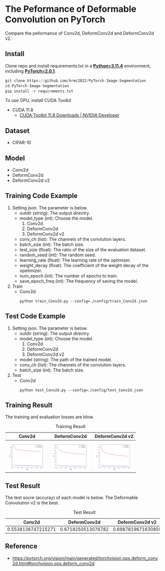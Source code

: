 # The Peformance of Deformable Convolution on PyTorch

Compare the peformance of Conv2d, DeformConv2d and DeformConv2d v2.

## Install

Clone repo and install requirements.txt in a [**Python=3.11.4**](https://www.python.org/downloads/release/python-3114/) environment, including [**PyTorch=2.0.1**](https://pytorch.org/get-started/locally/).

```python
git clone https://github.com/hrmc2022/PyTorch-Image-Segmentation
cd PyTorch-Image-Segmentation
pip install -r requirements.txt
```

To use GPU, install CUDA Toolkit

- CUDA 11.8
  - [CUDA Toolkit 11.8 Downloads | NVIDIA Developer](https://developer.nvidia.com/cuda-11-8-0-download-archive)

## Dataset
- CIFAR-10

## Model
- Conv2d
- DeformConv2d
- DeformConv2d v2

## Training Code Example

1. Setting json. The parameter is below.
    - outdir (string): The output directry.
    - model_type (int): Choose the model.<br>
        1. Conv2d
        2. DeformConv2d
        3. DeformConv2d v2
    - conv_ch (list): The channels of the convlution layers.
    - batch_size (int): The batch size.
    - test_size (float): The ratio of the size of the evaluation dataset.
    - random_seed (int): The random seed.
    - learning_rate (float): The learning rate of the optimizer.
    - weight_decay (float): The coefficient of the weight decay of the opetimizer.
    - num_epoch (int): The number of epochs to train.
    - save_epoch_freq (int): The frequency of saving the model.
2. Train
    - Conv2d
        ```
        python train_Conv2d.py --config=./config/train_Conv2d.json
        ```

## Test Code Example

1. Setting json. The parameter is below.
    - outdir (string): The output directry.
    - model_type (int): Choose the model.<br>
        1. Conv2d
        2. DeformConv2d
        3. DeformConv2d v2
    - model (string): The path of the trained model.
    - conv_ch (list): The channels of the convlution layers.
    - batch_size (int): The batch size.
2. Test
    - Conv2d
        ```
        python test_Conv2d.py --config=./config/test_Conv2d.json
        ```

## Training Result

The training and evaluation losses are blow.

<table>
  <caption>Training Result</caption>
  <thead>
    <tr>
      <th>Conv2d</th> <th>DeformConv2d</th> <th>DeformConv2d v2</th>
    </tr>
  </thead>
  <tr>
    <td> <img alt="Conv2d" src="./result/Conv2d/train/loss.png" width="128"> </td> <td><img alt="DeformConv2d" src="./result/DeformConv2d/train/loss.png" width="128"></td> <td><img alt="DeformConv2dv2" src="./result/DeformConv2dv2/train/loss.png" width="128"></td>
  </tr>
</table>

## Test Result

The test socre (accuray) of each model is below. The Deformable Convolution v2 is the best.

<table>
  <caption>Test Result</caption>
  <thead>
    <tr>
      <th>Conv2d</th> <th>DeformConv2d</th> <th>DeformConv2d v2</th>
    </tr>
  </thead>
  <tr>
    <td> 0.5538138747215271 </td> <td>0.6718250513076782</td> <td>0.6987819671630859</td>
  </tr>
</table>


## Reference
- https://pytorch.org/vision/main/generated/torchvision.ops.deform_conv2d.html#torchvision.ops.deform_conv2d